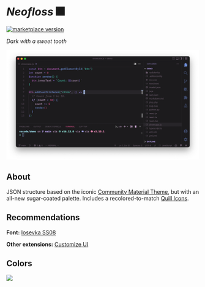 # _Neofloss_ 🎆

<a href="https://marketplace.visualstudio.com/items?itemName=radiolevity.neofloss">
  <img alt="marketplace version" src="https://img.shields.io/vscode-marketplace/v/radiolevity.neofloss.svg?maxAge=3600&style=for-the-badge&colorA=1C1B1D&colorB=8B70DA">
</a>

_Dark with a sweet tooth_

![](images/example.png)

## About

JSON structure based on the iconic [Community Material Theme](https://marketplace.visualstudio.com/items?itemName=Equinusocio.vsc-community-material-theme), but with an all-new sugar-coated palette. Includes a recolored-to-match [Quill Icons](https://marketplace.visualstudio.com/items?itemName=cdonohue.quill-icons).

## Recommendations

**Font:** [Iosevka SS08](https://github.com/be5invis/Iosevka)

**Other extensions:** [Customize UI](https://marketplace.visualstudio.com/items?itemName=iocave.customize-ui)

## Colors

![](images/showcase.png)
